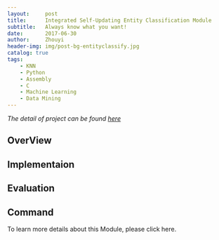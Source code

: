 ```yaml
---
layout:     post
title:      Integrated Self-Updating Entity Classification Module
subtitle:   Always know what you want!
date:       2017-06-30
author:     Zhouyi
header-img: img/post-bg-entityclassify.jpg
catalog: true
tags:
    - KNN
    - Python
    - Assembly
    - C
    - Machine Learning
    - Data Mining
---
```


*The detail of project can be found [here](https://github.com/Zhouyiy/Zhouyiy.github.io.git/file/detection.pdf)*

## OverView

## Implementaion

## Evaluation

## Command



To learn more details about this Module, please click here.
